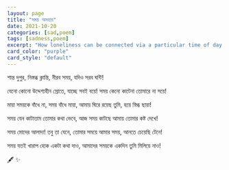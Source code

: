 ```yaml
---
layout: page
title: "সময় অসহায়"
date: 2021-10-20
categories: [sad,poem]
tags: [sadness,poem]
excerpt: "How loneliness can be connected via a particular time of day viz. noon ....."
card_color: "purple"
card_style: "default"
---
```


<div class="poem-verse">
শান্ত দুপুর,
নিস্তব্ধ ক্লান্তি,
নীরব সময়,
যদিও সরব ঘন্টি!

যেনো কোনো উদ্দেশ্যহীন স্রোতে,
যাচ্ছে সবই বয়ে!
সময় কেনো কাটেনা তোমারে না সয়ে!

মায়া সময়কে বাঁধে না,
সময় বাঁধে মায়া,
আমায় ঘিরে রয়েছ তুমি,
হয়ে স্নিগ্ধ ছায়া!

সময় যেন কাটাতাম তোমার কথা ভেবে,
আজ সময় কাটছে আমায় তোমার কষ্ট দেখে!

সময় মোদের আলাদা!
তবু তা যেনে,
তোমার সময়ে আমার সময়,
আনতে চেয়েছি টেনে!

সময় যতই খারাপ হোক একটা কথা দাও,
আমাদের সময়কে একদিন তুমি মিলিয়ে নাও!

<span class="poem-verse-end">🖋️ ✨</span>
</div>